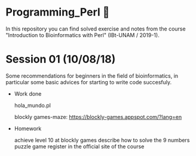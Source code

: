 # Programming_Perl 🐪
In this repository you can find solved exercise and notes from the course "Introduction to Bioinformatics with Perl" (IBt-UNAM / 2019-1). 

# Session 01 (10/08/18)

Some recommendations for beginners in the field of bioinformatics, in particular some basic advices for starting to write code succesfuly.

* Work done

  hola_mundo.pl
  
  blockly games-maze: https://blockly-games.appspot.com/?lang=en 
  
* Homework

  achieve level 10 at blockly games 
  describe how to solve the 9 numbers puzzle game 
  register in the official site of the course 
  
